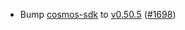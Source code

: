 - Bump [cosmos-sdk](https://github.com/cosmos/cosmos-sdk) to
[v0.50.5](https://github.com/cosmos/cosmos-sdk/releases/tag/v0.50.5)
([\#1698](https://github.com/cosmos/interchain-security/pull/1698))